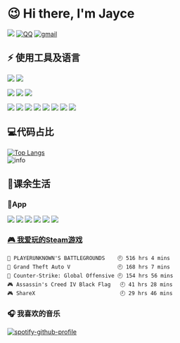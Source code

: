 # 😉	Hi there, I'm Jayce 
![](https://img.shields.io/badge/dynamic/json?color=da282a&label=%E5%BE%AE%E5%8D%9A&query=%24.data.totalSubs&url=https%3A%2F%2Fapi.spencerwoo.com%2Fsubstats%2F%3Fsource%3Dweibo%26queryKey%3D3606922432&logo=Sina-Weibo) 
[![QQ](https://img.shields.io/badge/-QQ-blue?style=flat&logo=Tencent-QQ)](tencent://message/?uin=1372712847&Site=1372712847&menu=yes)
[![gmail](https://img.shields.io/badge/-Email-8B89cc?style=flat&logo=Gmail)](Mailto:hejayce@gmail.com)

## ⚡ 使用工具及语言

<!--![](https://img.shields.io/badge/macOS-Catalina-d0d1d4?style=flat-square&logo=Apple)-->
![](https://img.shields.io/badge/MacOS-Catalina-black?style=flat&logo=Apple)
![](https://img.shields.io/badge/Windows-10-blue?style=flat&logo=Windows)



![](https://img.shields.io/badge/Web-webstorm-blue?style=flat&logo=WebStorm)
![](https://img.shields.io/badge/Python-PyCharm-green?style=flat&logo=PyCharm)
![](https://img.shields.io/badge/Other-Visual%20Studio%20Code-blue?style=flat&logo=Visual-Studio-Code)


![](https://img.shields.io/badge/-HTML-gray?style=flat&logo=HTML5)
![](https://img.shields.io/badge/-CSS-gray?style=flat&logo=CSS3)
![](https://img.shields.io/badge/-JavaScript-gray?style=flat&logo=javascript)
![](https://img.shields.io/badge/-Bootstrap-gray?style=flat&logo=Bootstrap)
![](https://img.shields.io/badge/-Vue.js-gray?style=flat&logo=vue.js)
![](https://img.shields.io/badge/-MySQL-gray?style=flat&logo=mysql&logoColor=blue)
![](https://img.shields.io/badge/-Git-gray?style=flat&logo=git)
![](https://img.shields.io/badge/-Python-gray?style=flat&logo=python)


## 💻代码占比
[![Top Langs](https://github-readme-stats.vercel.app/api/top-langs/?username=HeJayce&layout=compact)](https://github.com/anuraghazra/github-readme-stats)  
![info](https://github-readme-stats.vercel.app/api?username=HeJayce&show_icons=true&count_private=true&hide=prs&theme=default_repocard)


## 🏀课余生活
### 📱App
![](https://img.shields.io/badge/-AppleMusic-EF145F?style=flat&logo=Apple-Music)
![](https://img.shields.io/badge/-Spotify-green?style=flat&logo=Spotify)
![](https://img.shields.io/badge/-bilibili-blue?style=flat&logo=Bilibili)
![](https://img.shields.io/badge/-Youtube-red?style=flat&logo=YouTube)
![](https://img.shields.io/badge/-Github-black?style=flat&logo=GitHub)
![](https://img.shields.io/badge/-instagram-DB7093?style=flat&logo=instagram)

<!-- steam-box start -->
 ### <a href="https://gist.github.com/881763b570de2cda37d3b7660c1e9f7d" target="_blank">🎮 我爱玩的Steam游戏</a>
 ``` text
🍳 PLAYERUNKNOWN'S BATTLEGROUNDS    🕘 516 hrs 4 mins
🚓 Grand Theft Auto V               🕘 168 hrs 7 mins
🔫 Counter-Strike: Global Offensive 🕘 154 hrs 56 mins
🎮 Assassin's Creed IV Black Flag   🕘 41 hrs 28 mins
🎮 ShareX                           🕘 29 hrs 46 mins
```
 <!-- steam-box end -->

 ### 🎧 我喜欢的音乐
 [![spotify-github-profile](https://spotify-github-profile.vercel.app/api/view?uid=3y0qdbbyz7q7ivk6wlyt6p4mj&cover_image=true&theme=default)](https://spotify-github-profile.vercel.app/api/view?uid=3y0qdbbyz7q7ivk6wlyt6p4mj&redirect=true)
